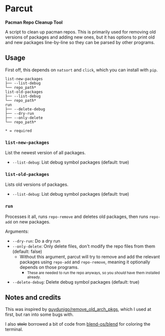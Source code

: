 # Parcut

**Pacman Repo Cleanup Tool**

A script to clean up pacman repos. This is primarily used for removing old versions of packages and adding new ones, but it has options to print old and new packages line-by-line so they can be parsed by other programs.

## Usage

First off, this depends on `natsort` and `click`, which you can install with `pip`.

```text
list-new-packages
├── --list-debug
└── repo_path*
list-old-packages
├── --list-debug
└── repo_path*
run
├── --delete-debug
├── --dry-run
├── --only-delete
└── repo_path*

* = required
```

### `list-new-packages`

List the newest version of all packages.

- `--list-debug`: List debug symbol packages (default: true)

### `list-old-packages`

Lists old versions of packages.

- `--list-debug`: List debug symbol packages (default: true)

### `run`

Processes it all, runs `repo-remove` and deletes old packages, then runs `repo-add` on new packages.

Arguments:

- `--dry-run`: Do a dry run
- `--only-delete`: Only delete files, don't modify the repo files from them (default: false)
  - Without this argument, parcut will try to remove and add the relevant packages using `repo-add` and `repo-remove`, meaning it optionally depends on those programs.
    - <small>These are needed to run the repo anyways, so you *should* have them installed already.</small>
- `--delete-debug`: Delete debug symbol packages (default: true)

## Notes and credits

This was inspired by [guydunigo/remove_old_arch_pkgs](https://github.com/guydunigo/remove_old_arch_pkgs), which I used at first, but ran into some bugs with.

I also ~~stole~~ borrowed a bit of code from [blend-os/blend](https://github.com/blend-os/blend) for coloring the terminal.
